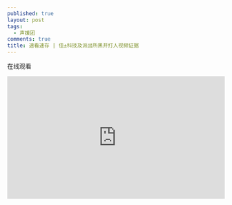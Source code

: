 ```yaml
---
published: true
layout: post
tags:
  - 声援团
comments: true
title: 速看速存 | 佳±科技及派出所黑井打人视频证据
---
```


在线观看
<div style="width: 100%; height: 0px; position: relative; padding-bottom: 56.346%;"><iframe src="https://streamable.com/3gwur" frameborder="0" width="100%" height="100%" allowfullscreen style="width: 100%; height: 100%; position: absolute;"></iframe></div>

